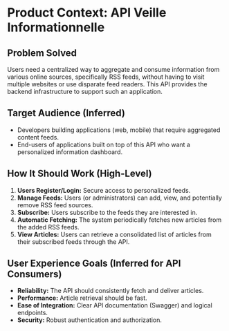 # Product Context: API Veille Informationnelle

## Problem Solved
Users need a centralized way to aggregate and consume information from various online sources, specifically RSS feeds, without having to visit multiple websites or use disparate feed readers. This API provides the backend infrastructure to support such an application.

## Target Audience (Inferred)
- Developers building applications (web, mobile) that require aggregated content feeds.
- End-users of applications built on top of this API who want a personalized information dashboard.

## How It Should Work (High-Level)
1.  **Users Register/Login:** Secure access to personalized feeds.
2.  **Manage Feeds:** Users (or administrators) can add, view, and potentially remove RSS feed sources.
3.  **Subscribe:** Users subscribe to the feeds they are interested in.
4.  **Automatic Fetching:** The system periodically fetches new articles from the added RSS feeds.
5.  **View Articles:** Users can retrieve a consolidated list of articles from their subscribed feeds through the API.

## User Experience Goals (Inferred for API Consumers)
- **Reliability:** The API should consistently fetch and deliver articles.
- **Performance:** Article retrieval should be fast.
- **Ease of Integration:** Clear API documentation (Swagger) and logical endpoints.
- **Security:** Robust authentication and authorization.
